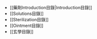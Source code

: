 - [[藥劑Introduction目錄|Introduction目錄]]
- [[Solutions目錄]]
- [[Sterilization目錄]]
- [[Ointment目錄]]
- [[玄學目錄]]